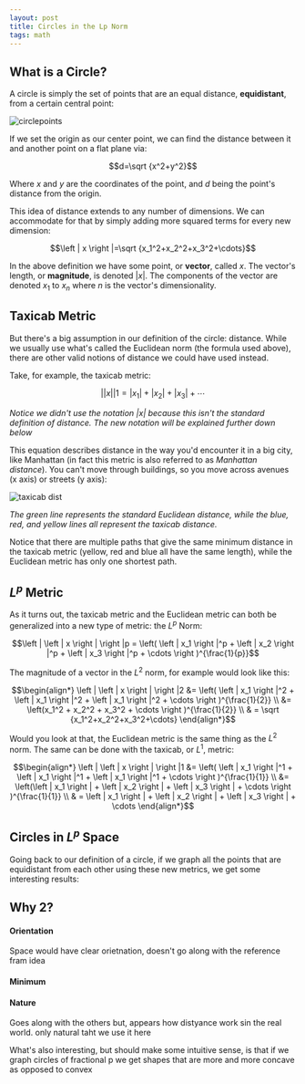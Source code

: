 ```yaml
---
layout: post
title: Circles in the Lp Norm
tags: math
---
```

## What is a Circle?
A circle is simply the set of points that are an equal distance, **equidistant**, from a certain central point:

![circlepoints](https://www.mathsisfun.com/sets/images/set-of-points.gif?style=centerme)

If we set the origin as our center point, we can find the distance between it and another point on a flat plane via:

$$d=\sqrt {x^2+y^2}$$

Where $x$ and $y$ are the coordinates of the point, and $d$ being the point's distance from the origin.

This idea of distance extends to any number of dimensions. We can accommodate for that by simply adding more squared terms for every new dimension:

$$\left | x \right |=\sqrt {x_1^2+x_2^2+x_3^2+\cdots}$$

In the above definition we have some point, or **vector**, called $x$. The vector's length, or **magnitude**, is denoted $\left | x \right |$. The components of the vector are denoted $x_1$ to $x_n$ where $n$ is the vector's dimensionality.

## Taxicab Metric
But there's a big assumption in our definition of the circle: distance. While we usually use what's called the Euclidean norm (the formula used above), there are other valid notions of distance we could have used instead.

Take, for example, the taxicab metric:

$$\left | \left | x \right | \right |1 = \left | x_1 \right |+\left | x_2 \right | + \left | x_3 \right | + \cdots$$

*Notice we didn't use the notation $|x|$ because this isn't the standard definition of distance. The new notation will be explained further down below*

This equation describes distance in the way you'd encounter it in a big city, like Manhattan (in fact this metric is also referred to as *Manhattan distance*). You can't move through buildings, so you move across avenues (x axis) or streets (y axis):

![taxicab dist](http://bloggity.nurdz.com/wp-content/uploads/2015/01/Manhattan.png?style=centerme)

*The green line represents the standard Euclidean distance, while the blue, red, and yellow lines all represent the taxicab distance.*

Notice that there are multiple paths that give the same minimum distance in the taxicab metric (yellow, red and blue all have the same length), while the Euclidean metric has only one shortest path.

## $L^p$ Metric
As it turns out, the taxicab metric and the Euclidean metric can both be generalized into a new type of metric: the $L^p$ Norm:

$$\left | \left | x \right | \right |p = \left( \left | x_1 \right |^p + \left | x_2 \right |^p + \left | x_3 \right |^p + \cdots \right )^{\frac{1}{p}}$$

The magnitude of a vector in the $L^2$ norm, for example would look like this:

$$\begin{align*}
\left | \left | x \right | \right |2 &= \left( \left | x_1 \right |^2 + \left | x_1 \right |^2 + \left | x_1 \right |^2 + \cdots \right )^{\frac{1}{2}} \\
&= \left(x_1^2 + x_2^2 + x_3^2 + \cdots \right )^{\frac{1}{2}} \\
& = \sqrt {x_1^2+x_2^2+x_3^2+\cdots}
\end{align*}$$

Would you look at that, the Euclidean metric is the same thing as the $L^2$ norm. The same can be done with the taxicab, or $L^1$, metric:

$$\begin{align*}
\left | \left | x \right | \right |1 &= \left( \left | x_1 \right |^1 + \left | x_1 \right |^1 + \left | x_1 \right |^1 + \cdots \right )^{\frac{1}{1}} \\
&= \left(\left | x_1 \right | + \left | x_2 \right | + \left | x_3 \right | + \cdots \right )^{\frac{1}{1}} \\
& = \left | x_1 \right | + \left | x_2 \right | + \left | x_3 \right | + \cdots
\end{align*}$$

## Circles in $L^p$ Space
Going back to our definition of a circle, if we graph all the points that are equidistant from each other using these new metrics, we get some interesting results:



## Why 2?
#### Orientation
Space would have clear orietnation, doesn't go along with the reference fram idea

#### Minimum

#### Nature
Goes along with the others but, appears how distyance work sin the real world. only natural taht we use it here


What's also interesting, but should make some intuitive sense, is that if we graph circles of fractional p we get shapes that are more and more concave as opposed to convex